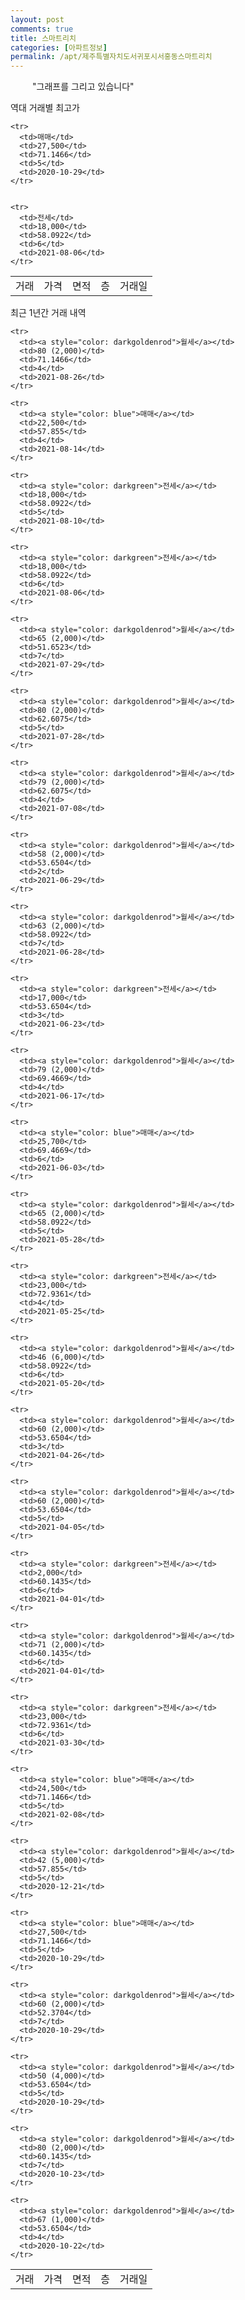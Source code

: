 ```yaml
---
layout: post
comments: true
title: 스마트리치
categories: [아파트정보]
permalink: /apt/제주특별자치도서귀포시서홍동스마트리치
---
```


<script type="text/javascript">
  google.charts.load('current', {'packages':['line', 'corechart']});
  google.charts.setOnLoadCallback(drawChart);

  function drawChart() {
    var data = new google.visualization.DataTable();
    data.addColumn('date', '거래일');
    data.addColumn('number', "매매");
    data.addColumn('number', "전세");
    data.addColumn('number', "전매");

    data.addRows([[new Date(Date.parse("2021-08-26")), null, null, null], [new Date(Date.parse("2021-08-14")), 22500, null, null], [new Date(Date.parse("2021-08-10")), null, 18000, null], [new Date(Date.parse("2021-08-06")), null, 18000, null], [new Date(Date.parse("2021-07-29")), null, null, null], [new Date(Date.parse("2021-07-28")), null, null, null], [new Date(Date.parse("2021-07-08")), null, null, null], [new Date(Date.parse("2021-06-29")), null, null, null], [new Date(Date.parse("2021-06-28")), null, null, null], [new Date(Date.parse("2021-06-23")), null, 17000, null], [new Date(Date.parse("2021-06-17")), null, null, null], [new Date(Date.parse("2021-06-03")), 25700, null, null], [new Date(Date.parse("2021-05-28")), null, null, null], [new Date(Date.parse("2021-05-25")), null, 23000, null], [new Date(Date.parse("2021-05-20")), null, null, null], [new Date(Date.parse("2021-04-26")), null, null, null], [new Date(Date.parse("2021-04-05")), null, null, null], [new Date(Date.parse("2021-04-01")), null, 2000, null], [new Date(Date.parse("2021-04-01")), null, null, null], [new Date(Date.parse("2021-03-30")), null, 23000, null], [new Date(Date.parse("2021-02-08")), 24500, null, null], [new Date(Date.parse("2020-12-21")), null, null, null], [new Date(Date.parse("2020-10-29")), 27500, null, null], [new Date(Date.parse("2020-10-29")), null, null, null], [new Date(Date.parse("2020-10-29")), null, null, null], [new Date(Date.parse("2020-10-23")), null, null, null], [new Date(Date.parse("2020-10-22")), null, null, null]]);

    var options = {
      lineWidth: 0,
      pointsVisible: true,    
      title: '최근 1년간 유형별 실거래가 분포',
      legend: { position: 'bottom' }
    };

    var formatter = new google.visualization.NumberFormat({pattern:'###,###'} );
    formatter.format(data, 1);
    formatter.format(data, 2);
    
    setTimeout(function() {
        var chart = new google.visualization.LineChart(document.getElementById('columnchart_material'));
        chart.draw(data, (options));
        document.getElementById('loading').style.display = 'none';
    }, 1000);


  }
</script>


<div id="loading" style="z-index:20; display: block; margin-left: 35px">"그래프를 그리고 있습니다"</div>
<div id="columnchart_material" style="width: 95%; margin-left: -35px; display: block"></div>

역대 거래별 최고가
<table class="sortable">
    <tr>
      <td>거래</td>
      <td>가격</td>
      <td>면적</td>
      <td>층</td>
      <td>거래일</td>
    </tr>
    
    <tr>
      <td>매매</td>
      <td>27,500</td>
      <td>71.1466</td>
      <td>5</td>
      <td>2020-10-29</td>
    </tr>
        
    
    <tr>
      <td>전세</td>
      <td>18,000</td>
      <td>58.0922</td>
      <td>6</td>
      <td>2021-08-06</td>
    </tr>
        
    
</table>

최근 1년간 거래 내역

<font size='small'>
<table class="sortable">
    <tr>
      <td>거래</td>
      <td>가격</td>
      <td>면적</td>
      <td>층</td>
      <td>거래일</td>
    </tr>

    <tr>
      <td><a style="color: darkgoldenrod">월세</a></td>
      <td>80 (2,000)</td>
      <td>71.1466</td>
      <td>4</td>
      <td>2021-08-26</td>
    </tr>
      
    <tr>
      <td><a style="color: blue">매매</a></td>
      <td>22,500</td>
      <td>57.855</td>
      <td>4</td>
      <td>2021-08-14</td>
    </tr>
      
    <tr>
      <td><a style="color: darkgreen">전세</a></td>
      <td>18,000</td>
      <td>58.0922</td>
      <td>5</td>
      <td>2021-08-10</td>
    </tr>
      
    <tr>
      <td><a style="color: darkgreen">전세</a></td>
      <td>18,000</td>
      <td>58.0922</td>
      <td>6</td>
      <td>2021-08-06</td>
    </tr>
      
    <tr>
      <td><a style="color: darkgoldenrod">월세</a></td>
      <td>65 (2,000)</td>
      <td>51.6523</td>
      <td>7</td>
      <td>2021-07-29</td>
    </tr>
      
    <tr>
      <td><a style="color: darkgoldenrod">월세</a></td>
      <td>80 (2,000)</td>
      <td>62.6075</td>
      <td>5</td>
      <td>2021-07-28</td>
    </tr>
      
    <tr>
      <td><a style="color: darkgoldenrod">월세</a></td>
      <td>79 (2,000)</td>
      <td>62.6075</td>
      <td>4</td>
      <td>2021-07-08</td>
    </tr>
      
    <tr>
      <td><a style="color: darkgoldenrod">월세</a></td>
      <td>58 (2,000)</td>
      <td>53.6504</td>
      <td>2</td>
      <td>2021-06-29</td>
    </tr>
      
    <tr>
      <td><a style="color: darkgoldenrod">월세</a></td>
      <td>63 (2,000)</td>
      <td>58.0922</td>
      <td>7</td>
      <td>2021-06-28</td>
    </tr>
      
    <tr>
      <td><a style="color: darkgreen">전세</a></td>
      <td>17,000</td>
      <td>53.6504</td>
      <td>3</td>
      <td>2021-06-23</td>
    </tr>
      
    <tr>
      <td><a style="color: darkgoldenrod">월세</a></td>
      <td>79 (2,000)</td>
      <td>69.4669</td>
      <td>4</td>
      <td>2021-06-17</td>
    </tr>
      
    <tr>
      <td><a style="color: blue">매매</a></td>
      <td>25,700</td>
      <td>69.4669</td>
      <td>6</td>
      <td>2021-06-03</td>
    </tr>
      
    <tr>
      <td><a style="color: darkgoldenrod">월세</a></td>
      <td>65 (2,000)</td>
      <td>58.0922</td>
      <td>5</td>
      <td>2021-05-28</td>
    </tr>
      
    <tr>
      <td><a style="color: darkgreen">전세</a></td>
      <td>23,000</td>
      <td>72.9361</td>
      <td>4</td>
      <td>2021-05-25</td>
    </tr>
      
    <tr>
      <td><a style="color: darkgoldenrod">월세</a></td>
      <td>46 (6,000)</td>
      <td>58.0922</td>
      <td>6</td>
      <td>2021-05-20</td>
    </tr>
      
    <tr>
      <td><a style="color: darkgoldenrod">월세</a></td>
      <td>60 (2,000)</td>
      <td>53.6504</td>
      <td>3</td>
      <td>2021-04-26</td>
    </tr>
      
    <tr>
      <td><a style="color: darkgoldenrod">월세</a></td>
      <td>60 (2,000)</td>
      <td>53.6504</td>
      <td>5</td>
      <td>2021-04-05</td>
    </tr>
      
    <tr>
      <td><a style="color: darkgreen">전세</a></td>
      <td>2,000</td>
      <td>60.1435</td>
      <td>6</td>
      <td>2021-04-01</td>
    </tr>
      
    <tr>
      <td><a style="color: darkgoldenrod">월세</a></td>
      <td>71 (2,000)</td>
      <td>60.1435</td>
      <td>6</td>
      <td>2021-04-01</td>
    </tr>
      
    <tr>
      <td><a style="color: darkgreen">전세</a></td>
      <td>23,000</td>
      <td>72.9361</td>
      <td>6</td>
      <td>2021-03-30</td>
    </tr>
      
    <tr>
      <td><a style="color: blue">매매</a></td>
      <td>24,500</td>
      <td>71.1466</td>
      <td>5</td>
      <td>2021-02-08</td>
    </tr>
      
    <tr>
      <td><a style="color: darkgoldenrod">월세</a></td>
      <td>42 (5,000)</td>
      <td>57.855</td>
      <td>5</td>
      <td>2020-12-21</td>
    </tr>
      
    <tr>
      <td><a style="color: blue">매매</a></td>
      <td>27,500</td>
      <td>71.1466</td>
      <td>5</td>
      <td>2020-10-29</td>
    </tr>
      
    <tr>
      <td><a style="color: darkgoldenrod">월세</a></td>
      <td>60 (2,000)</td>
      <td>52.3704</td>
      <td>7</td>
      <td>2020-10-29</td>
    </tr>
      
    <tr>
      <td><a style="color: darkgoldenrod">월세</a></td>
      <td>50 (4,000)</td>
      <td>53.6504</td>
      <td>5</td>
      <td>2020-10-29</td>
    </tr>
      
    <tr>
      <td><a style="color: darkgoldenrod">월세</a></td>
      <td>80 (2,000)</td>
      <td>60.1435</td>
      <td>7</td>
      <td>2020-10-23</td>
    </tr>
      
    <tr>
      <td><a style="color: darkgoldenrod">월세</a></td>
      <td>67 (1,000)</td>
      <td>53.6504</td>
      <td>4</td>
      <td>2020-10-22</td>
    </tr>
      
</table>
</font>

